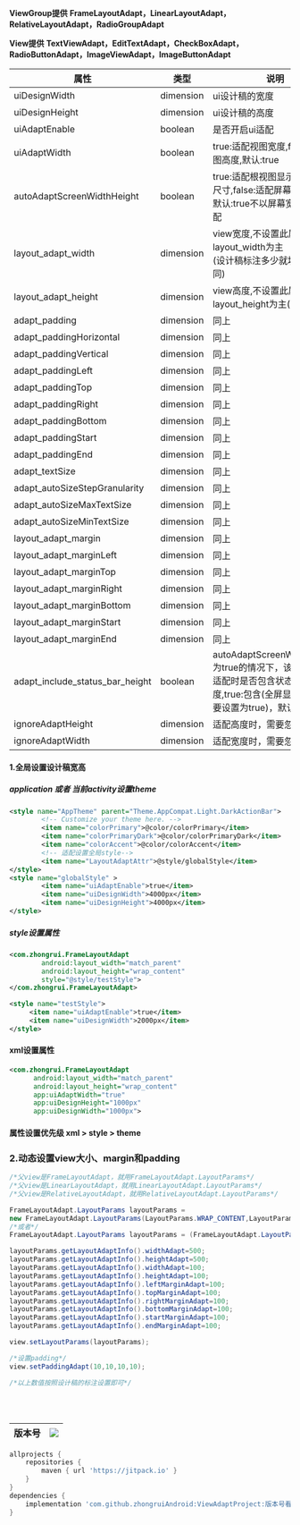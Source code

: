 **ViewGroup提供**
**FrameLayoutAdapt，LinearLayoutAdapt，RelativeLayoutAdapt，RadioGroupAdapt**

**View提供**
**TextViewAdapt，EditTextAdapt，CheckBoxAdapt，RadioButtonAdapt，ImageViewAdapt，ImageButtonAdapt**


| 属性                          | 类型    | 说明                                                                                                                            |
| ------------------------------- | --------- | --------------------------------------------------------------------------------------------------------------------------------- |
| uiDesignWidth                   | dimension | ui设计稿的宽度                                                                                                              |
| uiDesignHeight                  | dimension | ui设计稿的高度                                                                                                              |
| uiAdaptEnable                   | boolean   | 是否开启ui适配                                                                                                              |
| uiAdaptWidth                    | boolean   | true:适配视图宽度,false:适配视图高度,默认:true                                                                      |
| autoAdaptScreenWidthHeight      | boolean   | true:适配根视图显示区域宽高尺寸,false:适配屏幕宽高尺寸<br/>默认:true不以屏幕宽高尺寸适配            |
| layout_adapt_width              | dimension | view宽度,不设置此属性就以layout_width为主<br/>(设计稿标注多少就填多少,下同)                                  |
| layout_adapt_height             | dimension | view高度,不设置此属性就以layout_height为主(同上)                                                                            |
| adapt_padding                   | dimension | 同上                                                                                                                            |
| adapt_paddingHorizontal         | dimension | 同上                                                                                                                            |
| adapt_paddingVertical           | dimension | 同上                                                                                                                            |
| adapt_paddingLeft               | dimension | 同上                                                                                                                            |
| adapt_paddingTop                | dimension | 同上                                                                                                                            |
| adapt_paddingRight              | dimension | 同上                                                                                                                            |
| adapt_paddingBottom             | dimension | 同上                                                                                                                            |
| adapt_paddingStart              | dimension | 同上                                                                                                                            |
| adapt_paddingEnd                | dimension | 同上                                                                                                                            |
| adapt_textSize                  | dimension | 同上                                                                                                                            |
| adapt_autoSizeStepGranularity   | dimension | 同上                                                                                                                            |
| adapt_autoSizeMaxTextSize       | dimension | 同上                                                                                                                            |
| adapt_autoSizeMinTextSize       | dimension | 同上                                                                                                                            |
| layout_adapt_margin             | dimension | 同上                                                                                                                            |
| layout_adapt_marginLeft         | dimension | 同上                                                                                                                            |
| layout_adapt_marginTop          | dimension | 同上                                                                                                                            |
| layout_adapt_marginRight        | dimension | 同上                                                                                                                            |
| layout_adapt_marginBottom       | dimension | 同上                                                                                                                            |
| layout_adapt_marginStart        | dimension | 同上                                                                                                                            |
| layout_adapt_marginEnd          | dimension | 同上                                                                                                                            |
| adapt_include_status_bar_height | boolean   | autoAdaptScreenWidthHeight为true的情况下，该属性无效<br/>适配时是否包含状态栏高度,true:包含(全屏显示情况下需要设置为true)，默认:false |
| ignoreAdaptHeight               | dimension | 适配高度时，需要忽略的尺寸                                                                                           |
| ignoreAdaptWidth                | dimension | 适配宽度时，需要忽略的尺寸                                                                                           |
#### 1.全局设置设计稿宽高
##### application 或者 当前activity设置theme
```xml
<style name="AppTheme" parent="Theme.AppCompat.Light.DarkActionBar">
        <!-- Customize your theme here. -->
        <item name="colorPrimary">@color/colorPrimary</item>
        <item name="colorPrimaryDark">@color/colorPrimaryDark</item>
        <item name="colorAccent">@color/colorAccent</item>
        <!-- 适配设置全局style-->
        <item name="LayoutAdaptAttr">@style/globalStyle</item>
</style>
<style name="globalStyle" >
        <item name="uiAdaptEnable">true</item>
        <item name="uiDesignWidth">4000px</item>
        <item name="uiDesignHeight">4000px</item>
</style>
```
##### style设置属性
```xml
<com.zhongrui.FrameLayoutAdapt
        android:layout_width="match_parent"
        android:layout_height="wrap_content"
        style="@style/testStyle">
</com.zhongrui.FrameLayoutAdapt>

<style name="testStyle">
     <item name="uiAdaptEnable">true</item>
     <item name="uiDesignWidth">2000px</item>
</style>
```
#### xml设置属性
```xml
<com.zhongrui.FrameLayoutAdapt
      android:layout_width="match_parent"
      android:layout_height="wrap_content"
      app:uiAdaptWidth="true"
      app:uiDesignHeight="1000px"
      app:uiDesignWidth="1000px">
```
#### 属性设置优先级  xml > style > theme


### 2.动态设置view大小、margin和padding
```java
/*父view是FrameLayoutAdapt，就用FrameLayoutAdapt.LayoutParams*/
/*父view是LinearLayoutAdapt，就用LinearLayoutAdapt.LayoutParams*/
/*父view是RelativeLayoutAdapt，就用RelativeLayoutAdapt.LayoutParams*/

FrameLayoutAdapt.LayoutParams layoutParams = 
new FrameLayoutAdapt.LayoutParams(LayoutParams.WRAP_CONTENT,LayoutParams.WRAP_CONTENT);
/*或者*/
FrameLayoutAdapt.LayoutParams layoutParams = (FrameLayoutAdapt.LayoutParams) view.getLayoutParams();

layoutParams.getLayoutAdaptInfo().widthAdapt=500;
layoutParams.getLayoutAdaptInfo().heightAdapt=500;
layoutParams.getLayoutAdaptInfo().widthAdapt=100;
layoutParams.getLayoutAdaptInfo().heightAdapt=100;
layoutParams.getLayoutAdaptInfo().leftMarginAdapt=100;
layoutParams.getLayoutAdaptInfo().topMarginAdapt=100;
layoutParams.getLayoutAdaptInfo().rightMarginAdapt=100;
layoutParams.getLayoutAdaptInfo().bottomMarginAdapt=100;
layoutParams.getLayoutAdaptInfo().startMarginAdapt=100;
layoutParams.getLayoutAdaptInfo().endMarginAdapt=100;

view.setLayoutParams(layoutParams);

/*设置padding*/
view.setPaddingAdapt(10,10,10,10);

/*以上数值按照设计稿的标注设置即可*/
```  
<br/><br/>  

| 版本号 |[![](https://jitpack.io/v/zhongruiAndroid/ViewAdaptProject.svg)](https://jitpack.io/#zhongruiAndroid/ViewAdaptProject)|
| ------ | ---- |

```gradle
allprojects {
	repositories {
		maven { url 'https://jitpack.io' }
	}
}
dependencies {
	implementation 'com.github.zhongruiAndroid:ViewAdaptProject:版本号看上面'
}
```
